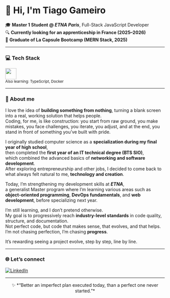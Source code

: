 # 👋 Hi, I'm Tiago Gameiro  


🎓 **Master 1 Student @ _ETNA Paris_**, Full-Stack JavaScript Developer  
🔍 **Currently looking for an apprenticeship in France (2025–2026)**  
💫 **Graduate of La Capsule Bootcamp (MERN Stack, 2025)**  

---

### 💻 Tech Stack  
<div>
  <img src="https://skillicons.dev/icons?i=js,react,nodejs,express,mongodb,html,css,git,github,typescript,docker" height="35"/>
</div>
<sub>Also learning: TypeScript, Docker</sub>

---

### 💬 About me  

I love the idea of **building something from nothing**, turning a blank screen into a real, working solution that helps people.  
Coding, for me, is like construction: you start from raw ground, you make mistakes, you face challenges, you iterate, you adjust, and at the end, you stand in front of something you’ve built with pride.  

I originally studied computer science as a **specialization during my final year of high school**,  
then completed the **first year of an IT technical degree (BTS SIO)**,  
which combined the advanced basics of **networking and software development**.  
After exploring entrepreneurship and other jobs, I decided to come back to what always felt natural to me, **technology and creation**.  

Today, I’m strengthening my development skills at **_ETNA_**,  
a generalist Master program where I’m learning various areas such as **object-oriented programming**, **DevOps fundamentals**, and **web development**, before specializing next year.  

I’m still learning, and I don’t pretend otherwise.  
My goal is to progressively reach **industry-level standards** in code quality, structure, and documentation.  
Not perfect code, but code that makes sense, that evolves, and that helps.  
I’m not chasing perfection, I’m chasing **progress**.  

It’s rewarding seeing a project evolve, step by step, line by line.  

---

### 🌐 Let’s connect  
[![LinkedIn](https://img.shields.io/badge/LinkedIn-Tiago%20Gameiro-blue?style=for-the-badge&logo=linkedin)](https://linkedin.com/in/tiago-gameiro-2k25)

---

<div align="center">
  ✨ *“Better an imperfect plan executed today, than a perfect one never started.”*
</div>

